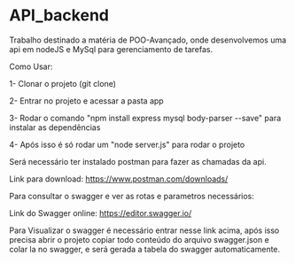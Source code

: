 # API_backend

Trabalho destinado a matéria de POO-Avançado, onde desenvolvemos uma api em nodeJS e MySql para gerenciamento de tarefas.

Como Usar:

1- Clonar o projeto (git clone)

2- Entrar no projeto e acessar a pasta app

3- Rodar o comando "npm install express mysql body-parser --save" para instalar as dependências

4- Após isso é só rodar um "node server.js" para rodar o projeto

Será necessário ter instalado postman para fazer as chamadas da api.

Link para download: https://www.postman.com/downloads/

Para consultar o swagger e ver as rotas e parametros necessários:

Link do Swagger online: https://editor.swagger.io/

Para Visualizar o swagger é necessário entrar nesse link acima, após isso precisa abrir o projeto copiar todo conteúdo do arquivo swagger.json e colar la no swagger, e será gerada a tabela do swagger automaticamente.

